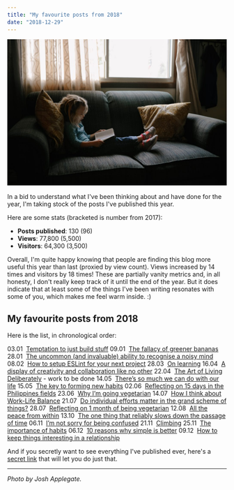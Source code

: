 ```yaml
---
title: "My favourite posts from 2018"
date: "2018-12-29"
---
```


![favourite posts from 2018 nick ang](images/favourite-posts-from-2018-nick-ang-1024x682.jpg)

In a bid to understand what I've been thinking about and have done for the year, I'm taking stock of the posts I've published this year.

Here are some stats (bracketed is number from 2017):

- **Posts published**: 130 (96)
- **Views**: 77,800 (5,500)
- **Visitors**: 64,300 (3,500)

Overall, I'm quite happy knowing that people are finding this blog more useful this year than last (proxied by view count). Views increased by 14 times and visitors by 18 times! These are partially vanity metrics and, in all honesty, I don't really keep track of it until the end of the year. But it does indicate that at least some of the things I've been writing resonates with some of you, which makes me feel warm inside. :)

## My favourite posts from 2018

Here is the list, in chronological order:

03.01 ‌‌ [Temptation to just build stuff](/2018-01-03-temptation-to-just-build-stuff/) 09.01 ‌‌ [The fallacy of greener bananas](/2018-01-09-fallacy-greener-bananas/) 28.01 ‌‌ [The uncommon (and invaluable) ability to recognise a noisy mind](/2018-01-28-uncommon-invaluable-ability-recognise-noisy-mind/) 08.02 ‌‌ [How to setup ESLint for your next project](/2018-02-08-setup-eslint-next-project/) 28.03 ‌‌ [On learning](/2018-03-28-on-learning/) 16.04 ‌‌ [A display of creativity and collaboration like no other](/2018-04-15-a-display-of-creativity-and-collaboration-like-no-other/) 22.04 ‌‌ [The Art of Living Deliberately](/2018-04-21-art-of-living-deliberately/) - work to be done 14.05 ‌‌ [There’s so much we can do with our life](/2018-05-14-so-much-we-can-do-with-our-life/) 15.05 ‌‌ [The key to forming new habits](/2018-05-15-key-to-forming-new-habits/) 02.06 ‌‌ [Reflecting on 15 days in the Philippines fields](/2018-06-02-philippines-field-trip/) 23.06 ‌‌ [Why I’m going vegetarian](/2018-06-22-why-im-going-vegetarian/) 14.07 ‌‌ [How I think about Work-Life Balance](/2018-07-14-work-life-balance/) 21.07 ‌‌ [Do individual efforts matter in the grand scheme of things?](/2018-07-21-do-individual-efforts-matter/) 28.07 ‌‌ [Reflecting on 1 month of being vegetarian](/2018-07-28-reflecting-on-1-month-of-being-vegetarian/) 12.08 ‌‌ [All the peace from within](/2018-08-12-all-the-peace-from-within/) 13.10 ‌‌ [The one thing that reliably slows down the passage of time](/2018-10-13-the-one-thing-that-reliably-slows-down-the-passage-of-time/) 06.11 ‌‌ [I’m not sorry for being confused](/2018-11-06-im-not-sorry-for-being-confused/) 21.11 ‌‌ [Climbing](/2018-11-21-climbing/) 25.11 ‌‌ [The importance of habits](/2018-11-25-the-importance-of-habits/) 06.12 ‌‌ [10 reasons why simple is better](/2018-12-06-10-reasons-why-simple-is-better/) 09.12 ‌‌ [How to keep things interesting in a relationship](/2018-12-08-how-to-keep-things-interesting-in-a-relationship/)

And if you secretly want to see everything I've published ever, here's a [secret link](https://www.nickang.com/archives/) that will let you do just that.

* * *

_Photo by Josh Applegate._
